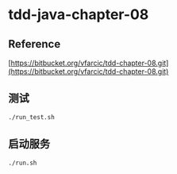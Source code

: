 # tdd-java-chapter-08

## Reference

[https://bitbucket.org/vfarcic/tdd-chapter-08.git](https://bitbucket.org/vfarcic/tdd-chapter-08.git)

## 测试

```bash
./run_test.sh
```

## 启动服务

```bash
./run.sh
```
